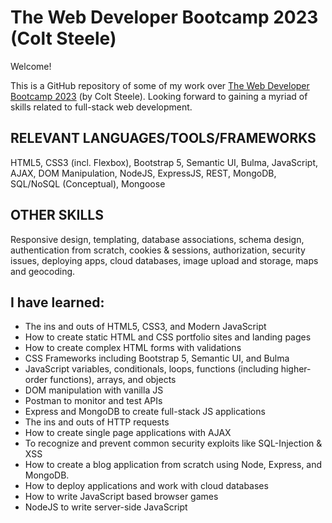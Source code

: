 # The Web Developer Bootcamp 2023 (Colt Steele)

Welcome!

This is a GitHub repository of some of my work over [The Web Developer Bootcamp 2023](https://www.udemy.com/course/the-web-developer-bootcamp/?utm_source=adwords-learn&utm_medium=udemyads&utm_campaign=DSA_CA_Tech&utm_content=deal4584&utm_term=_._ag_76808851605_._ad_533102607582_._de_c_._dm__._pl__._ti_dsa-796176361085_._li_9000796_._pd__._&gclid=EAIaIQobChMI9pjXjvz__AIVosmUCR3E4AlPEAAYASAAEgIfFPD_BwE) (by Colt Steele). Looking forward to gaining a myriad of skills related to full-stack web development. 

## RELEVANT LANGUAGES/TOOLS/FRAMEWORKS
HTML5, CSS3 (incl. Flexbox), Bootstrap 5, Semantic UI, Bulma, JavaScript, AJAX, DOM Manipulation, NodeJS, ExpressJS, REST, MongoDB, SQL/NoSQL (Conceptual), Mongoose

## OTHER SKILLS
Responsive design, templating, database associations, schema design, authentication from scratch, cookies & sessions, authorization, security issues, deploying apps, cloud databases, image upload and storage, maps and geocoding. 

## I have learned:
- The ins and outs of HTML5, CSS3, and Modern JavaScript
- How to create static HTML and CSS portfolio sites and landing pages
- How to create complex HTML forms with validations
- CSS Frameworks including Bootstrap 5, Semantic UI, and Bulma
- JavaScript variables, conditionals, loops, functions (including higher-order functions), arrays, and objects
- DOM manipulation with vanilla JS
- Postman to monitor and test APIs
- Express and MongoDB to create full-stack JS applications
- The ins and outs of HTTP requests
- How to create single page applications with AJAX
- To recognize and prevent common security exploits like SQL-Injection & XSS
- How to create a blog application from scratch using Node, Express, and MongoDB.
- How to deploy applications and work with cloud databases
- How to write JavaScript based browser games
- NodeJS to write server-side JavaScript
